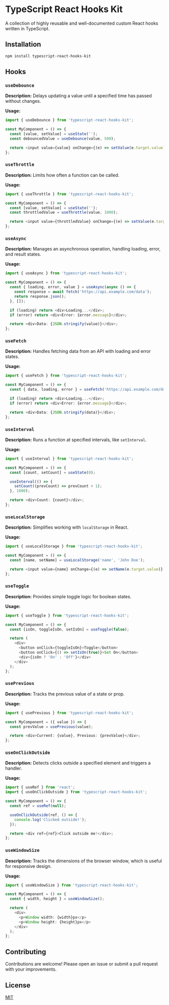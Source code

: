 # TypeScript React Hooks Kit

A collection of highly reusable and well-documented custom React hooks written in TypeScript.

## Installation

```bash
npm install typescript-react-hooks-kit
```

## Hooks

### `useDebounce`

**Description:** Delays updating a value until a specified time has passed without changes.

**Usage:**

```typescript
import { useDebounce } from 'typescript-react-hooks-kit';

const MyComponent = () => {
  const [value, setValue] = useState('');
  const debouncedValue = useDebounce(value, 500);

  return <input value={value} onChange={(e) => setValue(e.target.value)} />;
};
```

### `useThrottle`

**Description:** Limits how often a function can be called.

**Usage:**

```typescript
import { useThrottle } from 'typescript-react-hooks-kit';

const MyComponent = () => {
  const [value, setValue] = useState('');
  const throttledValue = useThrottle(value, 1000);

  return <input value={throttledValue} onChange={(e) => setValue(e.target.value)} />;
};
```

### `useAsync`

**Description:** Manages an asynchronous operation, handling loading, error, and result states.

**Usage:**

```typescript
import { useAsync } from 'typescript-react-hooks-kit';

const MyComponent = () => {
  const { loading, error, value } = useAsync(async () => {
    const response = await fetch('https://api.example.com/data');
    return response.json();
  }, []);

  if (loading) return <div>Loading...</div>;
  if (error) return <div>Error: {error.message}</div>;

  return <div>Data: {JSON.stringify(value)}</div>;
};
```

### `useFetch`

**Description:** Handles fetching data from an API with loading and error states.

**Usage:**

```typescript
import { useFetch } from 'typescript-react-hooks-kit';

const MyComponent = () => {
  const { data, loading, error } = useFetch('https://api.example.com/data');

  if (loading) return <div>Loading...</div>;
  if (error) return <div>Error: {error.message}</div>;

  return <div>Data: {JSON.stringify(data)}</div>;
};
```

### `useInterval`

**Description:** Runs a function at specified intervals, like `setInterval`.

**Usage:**

```typescript
import { useInterval } from 'typescript-react-hooks-kit';

const MyComponent = () => {
  const [count, setCount] = useState(0);

  useInterval(() => {
    setCount((prevCount) => prevCount + 1);
  }, 1000);

  return <div>Count: {count}</div>;
};
```

### `useLocalStorage`

**Description:** Simplifies working with `localStorage` in React.

**Usage:**

```typescript
import { useLocalStorage } from 'typescript-react-hooks-kit';

const MyComponent = () => {
  const [name, setName] = useLocalStorage('name', 'John Doe');

  return <input value={name} onChange={(e) => setName(e.target.value)} />;
};
```

### `useToggle`

**Description:** Provides simple toggle logic for boolean states.

**Usage:**

```typescript
import { useToggle } from 'typescript-react-hooks-kit';

const MyComponent = () => {
  const [isOn, toggleIsOn, setIsOn] = useToggle(false);

  return (
    <div>
      <button onClick={toggleIsOn}>Toggle</button>
      <button onClick={() => setIsOn(true)}>Set On</button>
      <div>{isOn ? 'On' : 'Off'}</div>
    </div>
  );
};
```

### `usePrevious`

**Description:** Tracks the previous value of a state or prop.

**Usage:**

```typescript
import { usePrevious } from 'typescript-react-hooks-kit';

const MyComponent = ({ value }) => {
  const prevValue = usePrevious(value);

  return <div>Current: {value}, Previous: {prevValue}</div>;
};
```

### `useOnClickOutside`

**Description:** Detects clicks outside a specified element and triggers a handler.

**Usage:**

```typescript
import { useRef } from 'react';
import { useOnClickOutside } from 'typescript-react-hooks-kit';

const MyComponent = () => {
  const ref = useRef(null);

  useOnClickOutside(ref, () => {
    console.log('Clicked outside!');
  });

  return <div ref={ref}>Click outside me!</div>;
};
```

### `useWindowSize`

**Description:** Tracks the dimensions of the browser window, which is useful for responsive design.

**Usage:**

```typescript
import { useWindowSize } from 'typescript-react-hooks-kit';

const MyComponent = () => {
  const { width, height } = useWindowSize();

  return (
    <div>
      <p>Window width: {width}px</p>
      <p>Window height: {height}px</p>
    </div>
  );
};
```

## Contributing

Contributions are welcome! Please open an issue or submit a pull request with your improvements.

## License

[MIT](LICENSE)
